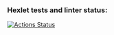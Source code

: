### Hexlet tests and linter status:
[![Actions Status](https://github.com/Kirill-Chigirev/frontend-project-46/actions/workflows/hexlet-check.yml/badge.svg)](https://github.com/Kirill-Chigirev/frontend-project-46/actions)